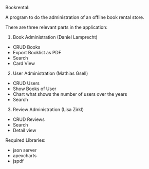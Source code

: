 Bookrental:

A program to do the administration of an offline book rental store.

There are three relevant parts in the application:

1. Book Administration (Daniel Lamprecht)
  - CRUD Books
  - Export Booklist as PDF
  - Search
  - Card View
  
2. User Administration (Mathias Gsell)
  - CRUD Users
  - Show Books of User
  - Chart what shows the number of users over the years
  - Search
  
3. Review Administration (Lisa Zirkl)
  - CRUD Reviews
  - Search
  - Detail view
  
Required Libraries:
- json server
- apexcharts
- jspdf
